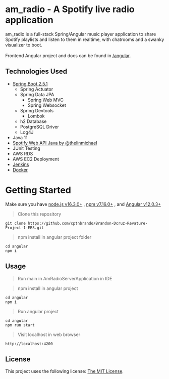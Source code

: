 # am_radio - A Spotify live radio application

am_radio is a full-stack Spring/Angular music player application to share Spotify playlists and listen to them in realtime, with chatrooms and a swanky visualizer to boot.<br>
<br>
Frontend Angular project and docs can be found in [/angular](https://github.com/cptnbrando/am_radio/tree/main/angular).

## Technologies Used

- [Spring Boot 2.5.1](https://start.spring.io/)
  - Spring Actuator
  - Spring Data JPA
	- Spring Web MVC
	- Spring Websocket
  - Spring Devtools
	- Lombok
  - h2 Database
  - PostgreSQL Driver
  - Log4J
- Java 11
- [Spotify Web API Java by @thelinmichael](https://github.com/thelinmichael/spotify-web-api-java)
- JUnit Testing
- AWS RDS
- AWS EC2 Deployment
- [Jenkins](https://www.jenkins.io/)
- [Docker](https://www.docker.com/)

# Getting Started

Make sure you have [node.js v16.3.0+](https://nodejs.org/en/download/) , [npm v7.16.0+](https://nodejs.org/en/download/) , and [Angular v12.0.3+](https://angular.io/guide/setup-local) 

> Clone this repository
```
git clone https://github.com/cptnbrando/Brandon-Dcruz-Revature-Project-1-ERS.git
```

> npm install in angular project folder
```
cd angular
npm i
```

## **Usage**

> Run main in AmRadioServerApplication in IDE

> npm install in angular project
```
cd angular
npm i
```

> Run angular project
```
cd angular
npm run start
```

> Visit localhost in web browser
```
http://localhost:4200
```

## **License**

This project uses the following license: [The MIT License](https://www.mit.edu/~amini/LICENSE.md).
